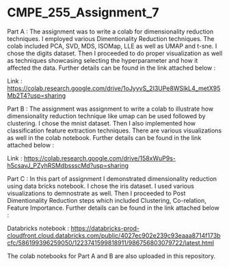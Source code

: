 # CMPE_255_Assignment_7

Part A : The assignment was to write a colab for dimensionality reduction techniques. I employed various Dimentionality Reduction techniques.  The colab included PCA, SVD, MDS, ISOMap, LLE as well as UMAP and t-sne. I chose the digits dataset. Then I proceeded to do proper visualization as well as techniques showcasing selecting the hyperparameter and how it affected the data. Further details can be found in the link attached below : 

Link : https://colab.research.google.com/drive/1oJyyvS_2I3UPe8WSIkL4_metX95Mb2T4?usp=sharing

Part B : The assignment was assignment to write a colab to illustrate how dimensionality reduction technique like umap can be used followed by clustering. I chose the mnist dataset. Then I also implemented how classification feature extraction techniques. There are various visualizations as well in the colab notebook. Further details can be found in the link attached below : 

Link : https://colab.research.google.com/drive/158xWuP9s-h5csavJ_PZyhRSMdbssscMd?usp=sharing

Part C : In this part of assignment I demonstrated dimensionality reduction using data bricks notebook. I chose the iris dataset. I used various visualizations to demnostrate as well. Then I proceeded to Post Dimentionality Reduction steps which included Clustering, Co-relation, Feature Importance.  Further details can be found in the link attached below : 


Databricks notebook : https://databricks-prod-cloudfront.cloud.databricks.com/public/4027ec902e239c93eaaa8714f173bcfc/586199396259050/1223741599818911/986756803079722/latest.html

The colab notebooks for Part A and B are also uploaded in this repository.
